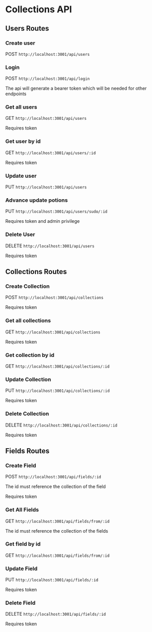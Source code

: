 # Collections API

## Users Routes

### Create user

POST `http://localhost:3001/api/users`

### Login

POST `http://localhost:3001/api/login`

The api will generate a bearer token which will be needed for other endpoints

### Get all users

GET `http://localhost:3001/api/users`

Requires token

### Get user by id

GET `http://localhost:3001/api/users/:id`

Requires token

### Update user

PUT `http://localhost:3001/api/users`

### Advance update potions

PUT `http://localhost:3001/api/users/sudo/:id`

Requires token and admin privilege

### Delete User

DELETE `http://localhost:3001/api/users`

Requires token

## Collections Routes

### Create Collection

POST `http://localhost:3001/api/collections`

Requires token

### Get all collections

GET `http://localhost:3001/api/collections`

Requires token

### Get collection by id

GET `http://localhost:3001/api/collections/:id`

### Update Collection

PUT `http://localhost:3001/api/collections/:id`

Requires token

### Delete Collection

DELETE `http://localhost:3001/api/collections/:id`

Requires token

## Fields Routes

### Create Field

POST `http://localhost:3001/api/fields/:id`

The id must reference the collection of the field

Requires token

### Get All Fields

GET `http://localhost:3001/api/fields/from/:id`

The id must reference the collection of the fields

### Get field by id

GET `http://localhost:3001/api/fields/from/:id`

### Update Field

PUT `http://localhost:3001/api/fields/:id`

Requires token

### Delete Field

DELETE `http://localhost:3001/api/fields/:id`

Requires token
